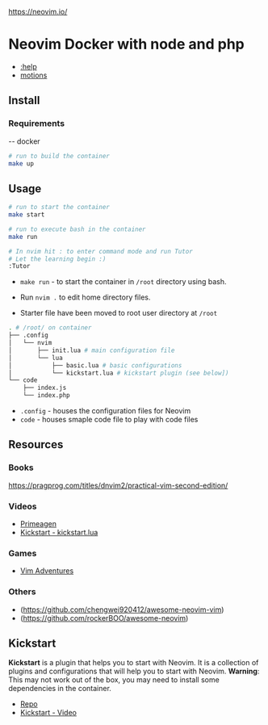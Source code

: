 https://neovim.io/

# Neovim Docker with node and php

- [:help](https://neovim.io/doc/user/index.html)
- [motions](https://neovim.io/doc/user/motion.html)

## Install

### Requirements
-- docker

```bash
# run to build the container
make up
```

## Usage

```bash
# run to start the container
make start

# run to execute bash in the container
make run

# In nvim hit : to enter command mode and run Tutor
# Let the learning begin :)
:Tutor
```

- `make run` - to start the container in `/root` directory using bash. 

- Run `nvim .` to edit home directory files.

- Starter file have been moved to root user directory at `/root`
```bash
. # /root/ on container
├── .config
│   └── nvim
│       ├── init.lua # main configuration file
│       └── lua
│           ├── basic.lua # basic configurations
│           └── kickstart.lua # kickstart plugin (see below])
└── code
    ├── index.js
    └── index.php
```

- `.config` - houses the configuration files for Neovim
- `code` - houses smaple code file to play with code files

## Resources

### Books
https://pragprog.com/titles/dnvim2/practical-vim-second-edition/

### Videos
- [Primeagen](https://www.youtube.com/watch?v=X6AR2RMB5tE)
- [Kickstart - kickstart.lua](https://www.youtube.com/watch?v=m8C0Cq9Uv9o)

### Games
- [Vim Adventures](https://vim-adventures.com/)

### Others
- (https://github.com/chengwei920412/awesome-neovim-vim)
- (https://github.com/rockerBOO/awesome-neovim)

## Kickstart
**Kickstart** is a plugin that helps you to start with Neovim. It is a collection of plugins and configurations that will help you to start with Neovim.
**Warning**: This may not work out of the box, you may need to install some dependencies in the container.

- [Repo](https://github.com/nvim-lua/kickstart.nvim)
- [Kickstart - Video](https://www.youtube.com/watch?v=m8C0Cq9Uv9o)
